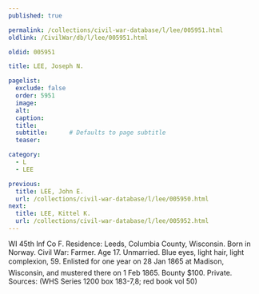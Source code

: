 ```yaml
---
published: true

permalink: /collections/civil-war-database/l/lee/005951.html
oldlink: /CivilWar/db/l/lee/005951.html

oldid: 005951

title: LEE, Joseph N.

pagelist:
  exclude: false
  order: 5951
  image: 
  alt:
  caption:
  title:
  subtitle:      # Defaults to page subtitle
  teaser:

category: 
  - L 
  - LEE

previous:
  title: LEE, John E.
  url: /collections/civil-war-database/l/lee/005950.html  
next:
  title: LEE, Kittel K.
  url: /collections/civil-war-database/l/lee/005952.html   
---
```

WI 45th Inf Co F. Residence: Leeds, Columbia County, Wisconsin. Born in Norway. Civil War: Farmer. Age 17. Unmarried. Blue eyes, light hair, light complexion, 5&#146;9&#148;. Enlisted for one year on 28 Jan 1865 at Madison, Wisconsin, and mustered there on 1 Feb 1865. Bounty $100. Private. Sources: (WHS Series 1200 box 183-7,8; red book vol 50)
